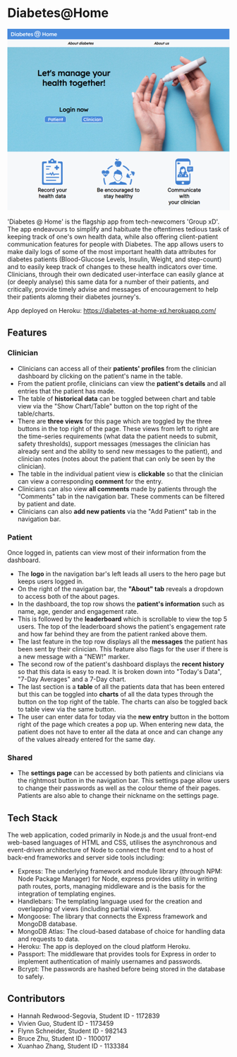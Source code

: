# Diabetes@Home

![demo image](demo.png)

'Diabetes @ Home' is the flagship app from tech-newcomers 'Group xD'.
The app endeavours to simplify and habituate the oftentimes tedious task of keeping track of one's own health data, while also offering client-patient communication features for people with Diabetes. The app allows users to make daily logs of some of the most important health data attributes for diabetes patients (Blood-Glucose Levels, Insulin, Weight, and step-count) and to easily keep track of changes to these health indicators over time. Clinicians, through their own dedicated user-interface can easily glance at (or deeply analyse) this same data for a number of their patients, and critically, provide timely advise and messages of encouragement to help their patients alomng their diabetes journey's. </br>

App deployed on Heroku: https://diabetes-at-home-xd.herokuapp.com/

## Features

### Clinician
- Clinicians can access all of their **patients' profiles** from the clinician dashboard by clicking on the patient's name in the table. 
- From the patient profile, clinicians can view the **patient's details** and all entries that the patient has made. 
- The table of **historical data** can be toggled between chart and table view via the "Show Chart/Table" button on the top right of the table/charts. 
- There are **three views** for this page which are toggled by the three buttons in the top right of the page. These views from left to right are the time-series requirements (what data the patient needs to submit, safety thresholds), support messages (messages the clinician has already sent and the ability to send new messages to the patient), and clinician notes (notes about the patient that can only be seen by the clinician). 
- The table in the individual patient view is **clickable** so that the clinician can view a corresponding **comment** for the entry. 
- Clinicians can also view **all comments** made by patients through the "Comments" tab in the navigation bar. These comments can be filtered by patient and date. 
- Clinicians can also **add new patients** via the "Add Patient" tab in the navigation bar.

### Patient
Once logged in, patients can view most of their information from the dashboard. 
- The **logo** in the navigation bar's left leads all users to the hero page but keeps users logged in. 
- On the right of the navigation bar, the **"About" tab** reveals a dropdown to access both of the about pages. 
- In the dashboard, the top row shows the **patient's information** such as name, age, gender and engagement rate. 
- This is followed by the **leaderboard** which is scrollable to view the top 5 users. The top of the leaderboard shows the patient's engagement rate and how far behind they are from the patient ranked above them. 
- The last feature in the top row displays all the **messages** the patient has been sent by their clinician. This feature also flags for the user if there is a new message with a "NEW!" marker. 
- The second row of the patient's dashboard displays the **recent history** so that this data is easy to read. It is broken down into "Today's Data", "7-Day Averages" and a 7-Day chart. 
- The last section is a **table** of all the patients data that has been entered but this can be toggled into **charts** of all the data types through the button on the top right of the table. The charts can also be toggled back to table view via the same button. 
- The user can enter data for today via the **new entry** button in the bottom right of the page which creates a pop up. When entering new data, the patient does not have to enter all the data at once and can change any of the values already entered for the same day.

### Shared
- The **settings page** can be accessed by both patients and clinicians via the rightmost button in the navigation bar. This settings page allow users to change their passwords as well as the colour theme of their pages. Patients are also able to change their nickname on the settings page.

## Tech Stack

The web application, coded primarily in Node.js and the usual front-end web-based languages of HTML and CSS, utilises the asynchronous and event-driven architecture of Node to connect the front end to a host of back-end frameworks and server side tools including:

- Express: The underlying framework and module library (through NPM: Node Package Manager) for Node, express provides utility in writing path routes, ports, managing middleware and is the basis for the integration of templating engines.
- Handlebars: The templating language used for the creation and overlapping of views (including partial views).
- Mongoose: The library that connects the Express framework and MongoDB database.
- MongoDB Atlas: The cloud-based database of choice for handling data and requests to data.
- Heroku: The app is deployed on the cloud platform Heroku.
- Passport: The middleware that provides tools for Express in order to implement authentication of mainly usernames and passwords.
- Bcrypt: The passwords are hashed before being stored in the database to safely.

## Contributors

- Hannah Redwood-Segovia, Student ID - 1172839
- Vivien Guo, Student ID - 1173459
- Flynn Schneider, Student ID - 982143
- Bruce Zhu, Student ID - 1100017
- Xuanhao Zhang, Student ID - 1133384

